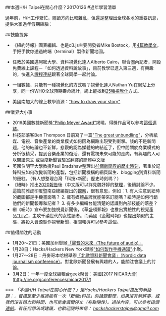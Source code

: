 ##本週H/H Taipei在關心什麼？20170126
#過年學習清單

過年前，H/H工作繁忙，閱讀方向比較雜亂，但還是整理出全球各地的重要訊息，提供大家過年假期練腦：

##技能提昇

- 《紐約時報》圖表編輯、也是d3.js主要開發者Mike Bostock，用[4篇教學文](https://medium.com/@mbostock/command-line-cartography-part-1-897aa8f8ca2c#.mrl68q16z )，手把手教你透過終端（terminal）製作新聞地圖。

- 任教於美國邁阿密大學、資料視覺化達人Alberto Cairo，聯合圈內記者，開設免費線上課程－「如何透過資料說故事」，目前教學已進入第三週，有興趣的，快進入[課程連結](http://journalismcourses.org/course/view.php?id=47)跟著全球同學一起討論。
- 一組數據，只能有一種視覺化的方式嗎？視覺化達人Nathan Yu在網站上分享，同一份WHO全球預期壽命統計，網上能找到[25種視覺化](http://flowingdata.com/2017/01/24/one-dataset-visualized-25-ways/)方式。
- 美國南加大的線上教學資源：["how to draw your story"](http://scalar.usc.edu/works/graphics-for-conservation/index)

##業界大小事 
- 2016美國數據新聞獎[“Philip Meyer Award”](https://ire.org/awards/philip-meyer-awards/)揭曉，得獎作品可以參考[這個連結](http://cn.gijn.org/2017/01/25/2016%E7%BE%8E%E5%9B%BD%E6%95%B0%E6%8D%AE%E6%96%B0%E9%97%BB%E5%A5%96%E6%8F%AD%E6%99%93%EF%BC%8C%E6%B7%B1%E5%BA%A6%E6%8A%A5%E9%81%93%E5%86%8D%E6%B7%BB%E8%8C%83%E4%BE%8B/?sukey=38726ace03821fd37617b416052ca701d9a649974b814004ed07ea298b3bca5eb3aa4ee603970a7128d2dd2049b83e43)。
- 科技部落客Ben Thompson 日前寫了一篇["The great unbundling"]((https://stratechery.com/2017/the-great-unbundling/) )，分析紙媒、電視、音樂產業的商業模式如何因為網路出現受到衝擊。談的不是新問題，他的結論也不新鮮，悲觀的認為媒體的終結近了，但中間關於商業模式的分析很精采，提到音樂產業的復活、還有電視未來可能的走向，有興趣的人可以閱讀[原文](https://stratechery.com/2017/the-great-unbundling/) 或百度新聞實驗室翻譯的[簡體中文版](http://mp.weixin.qq.com/s?__biz=MzA3MDA3MjQ1MQ==&mid=2655617119&idx=2&sn=b5fd7c328f5a1248ab1702460123e41a&chksm=857f41b3b208c8a5b9c567f9f54cd167abc1e6c7cd6db07614f755cdf5eb8f85359eeaccd4d4&mpshare=1&scene=1&srcid=0125nCFkbhBx7Vpbm8TnwHtU#rd)
- 英國伯明罕大學教授Paul Bradshaw整理出[41個新聞界的歷史時刻](https://onlinejournalismblog.com/2017/01/18/41-key-moments-in-the-history-of-online-journalism-have-i-missed-any/)，著重於記錄科技如何改變新聞的產製，包括新聞機構的網頁誕生、blogging到資料新聞的竄紅。（有人想整理台灣「科技x新聞」歷史時刻嗎？）
- 《紐時》推出[2020報告](https://www.nytimes.com/projects/2020-report/)後（中文版可以詳見魏妤婷的[整理](https://www.facebook.com/notes/%E9%AD%8F%E5%A6%A4%E5%BA%AD/%E7%B4%90%E6%99%822020%E5%89%B5%E6%96%B0%E5%A0%B1%E5%91%8A%E5%8A%A0%E9%80%9F%E8%BD%89%E5%9E%8B%E8%AD%89%E6%98%8E%E6%95%B8%E4%BD%8D%E5%85%A7%E5%AE%B9%E5%95%86%E6%A8%A1%E7%9A%84%E7%94%9F%E5%AD%98%E5%8F%AF%E8%83%BD/10154199927450778)，後續討論不少。這篇前雅虎印度暨南亞總編提出的[觀察](https://medium.com/splicenewsroom/the-splice-slugs-nyts-2020-plan-facebook-live-encryption-on-chat-apps-2f48a4d65698#.q3mtzdj25)，很有意思，例如：1. 有人注意到紐時的截圖都是手機畫面嗎？ 2. 擁有媒體品牌就能帶來訂閱嗎？紐時是如何行銷他們的新聞報導和記者？ 3. 有多少編輯台能清楚的認識到內部技能的落差？
- 繼《紐時》宣布要加強視覺新聞後，《華盛頓郵報》也推出實驗性的視覺產品["Lily"](https://www.washingtonpost.com/pr/wp/2017/01/18/the-washington-post-announces-the-lily/?utm_campaign=470ce48fa3-dailylabemail3&utm_medium=email&utm_source=Daily%20Lab%20email%20list&utm_term=.2bd5d67bbe04)，主攻千禧世代的女性讀者。而英國《金融時報》也提出類似的主張，將投入資源製作視覺新聞，相關報導可以參考[這個](https://t.co/RoJa7qKk7f)。

##值得關注的活動
- 1月20～21日：美國加州舉辦[「聲音的未來（The future of audio)」](http://a3exchange.com/anaheim_2017.html)
- 1月28日：Hacks/Hackers New York舉辦["如何製作手機通知"](https://www.meetup.com/hacks-hackers-nyc/events/237016885/)小聚。
- 1月27～28日：丹麥哥本哈根舉辦[「北歐資料新聞會議」（Nordic data journalism conference）](http://noda2017.dk/)。對北歐新聞發展有興趣的人，能關注會議上的討論。
- 3月2日：一年一度全球編輯台geek聚會：美國[2017 NICAR大會] (http://ire.org/conferences/nicar2017/) 

===
*「本週H/H Taipei在關心什麼？」是Hacks/Hackers Taipei推出的新話題：，目標是至少每週能有一次「新聞x科技」的話題整理，如果沒有新鮮事，或我們沒有精力和時間，也可能會偶爾停止（有點隨性）。過往內容，可以參考這個[連結](https://github.com/hackshackerstaipei/newsletter)。有任何想法或建議，也歡迎隨時來信： <hackshackerstaipei@gmail.com>*
